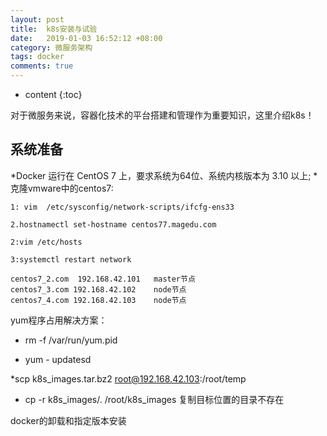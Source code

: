 ```yaml
---
layout: post
title:  k8s安装与试验
date:   2019-01-03 16:52:12 +08:00
category: 微服务架构
tags: docker
comments: true
---
```


* content
{:toc}

对于微服务来说，容器化技术的平台搭建和管理作为重要知识，这里介绍k8s！












## 系统准备

*Docker 运行在 CentOS 7 上，要求系统为64位、系统内核版本为 3.10 以上;
*克隆vmware中的centos7:
```
1: vim  /etc/sysconfig/network-scripts/ifcfg-ens33

2.hostnamectl set-hostname centos77.magedu.com

2:vim /etc/hosts

3:systemctl restart network

centos7_2.com  192.168.42.101   master节点
centos7_3.com 192.168.42.102    node节点
centos7_4.com 192.168.42.103    node节点

```
yum程序占用解决方案：
* rm -f /var/run/yum.pid

*  yum - updatesd

*scp k8s_images.tar.bz2 root@192.168.42.103:/root/temp

* cp -r k8s_images/. /root/k8s_images 复制目标位置的目录不存在

docker的卸载和指定版本安装
